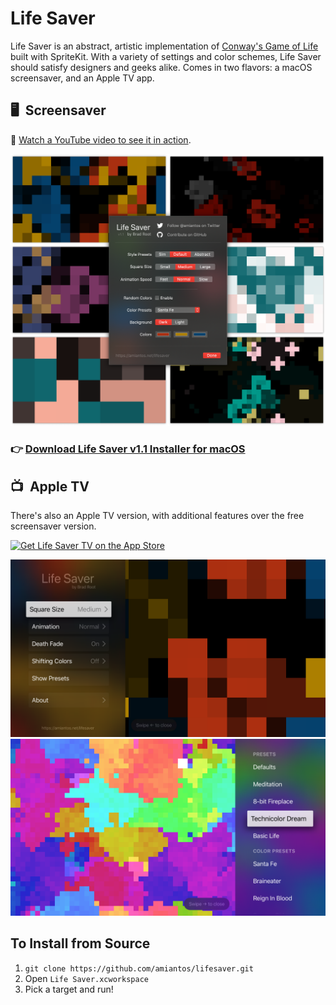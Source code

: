 # Life Saver

Life Saver is an abstract, artistic implementation of [Conway's Game of Life](https://en.wikipedia.org/wiki/Conway%27s_Game_of_Life) built with SpriteKit. With a variety of settings and color schemes, Life Saver should satisfy designers and geeks alike. Comes in two flavors: a macOS screensaver, and an Apple TV app.

## 🖥&nbsp;&nbsp;Screensaver

📼  [Watch a YouTube video to see it in action](https://www.youtube.com/watch?v=N4nCFUVThgg).

![Life Saver Screensaver](/Design/screensaver/lifesaver-screenshots-1.1.png?raw=true)

### 👉 [Download Life Saver v1.1 Installer for macOS](https://s3.amazonaws.com/amiantos/lifesaver-1.1.pkg)

## 📺&nbsp;&nbsp;Apple TV

There's also an Apple TV version, with additional features over the free screensaver version.

[![Get Life Saver TV on the App Store](https://www.apple.com/itunes/link/images/link-badge-appstore.png)](https://apps.apple.com/us/app/life-saver-tv/id1470667717)

![Life Saver tvOS Main menu](/Design/tvos/tvos-ss-1.png?raw=true)
![Life Saver tvOS Preset menu](/Design/tvos/tvos-ss-2.png?raw=true)

## To Install from Source

1. `git clone https://github.com/amiantos/lifesaver.git`
2. Open `Life Saver.xcworkspace`
3. Pick a target and run!


